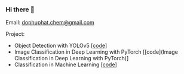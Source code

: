 ### Hi there 👋

Email: dophuphat.chem@gmail.com

Project:
* Object Detection with YOLOv5 [[code](https://nbviewer.org/github/phatphudo/Face-Mask-Detection-with-YOLOv5/blob/main/face_mask_detection_yolov5.ipynb#)]
* Image Classification in Deep Learning with PyTorch [[code](Image Classification in Deep Learning with PyTorch)]
* Classification in Machine Learning [[code](https://nbviewer.org/github/phatphudo/Jovian-Machine-Learning-with-Python/blob/master/Course%20Project%20-%20Real-World%20Machine%20Learning%20Model/HR_analysis-classification.ipynb)]

<!--
**phatphudo/phatphudo** is a ✨ _special_ ✨ repository because its `README.md` (this file) appears on your GitHub profile.

Here are some ideas to get you started:

- 🔭 I’m currently working on ...
- 🌱 I’m currently learning ...
- 👯 I’m looking to collaborate on ...
- 🤔 I’m looking for help with ...
- 💬 Ask me about ...
- 📫 How to reach me: ...
- 😄 Pronouns: ...
- ⚡ Fun fact: ...
-->
